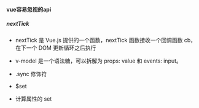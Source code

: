 #### vue容易忽视的api

##### nextTick
 
- nextTick 是 Vue.js 提供的一个函数，nextTick 函数接收一个回调函数 cb，在下一个 DOM 更新循环之后执行

- v-model 是一个语法糖，可以拆解为 props: value 和 events: input。

- .sync 修饰符 

- $set

- 计算属性的 set
